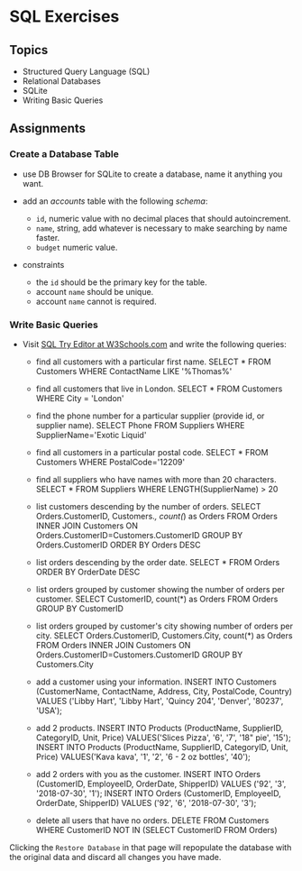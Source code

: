 # SQL Exercises

## Topics

- Structured Query Language (SQL)
- Relational Databases
- SQLite
- Writing Basic Queries

## Assignments

### Create a Database Table

- use DB Browser for SQLite to create a database, name it anything you want.
- add an _accounts_ table with the following _schema_:

  - `id`, numeric value with no decimal places that should autoincrement.
  - `name`, string, add whatever is necessary to make searching by name faster.
  - `budget` numeric value.

- constraints
  - the `id` should be the primary key for the table.
  - account `name` should be unique.
  - account `name` cannot is required.

### Write Basic Queries

- Visit [SQL Try Editor at W3Schools.com](https://www.w3schools.com/Sql/tryit.asp?filename=trysql_select_top) and write the following queries:
  - find all customers with a particular first name.
SELECT * FROM Customers WHERE ContactName LIKE '%Thomas%'

  - find all customers that live in London.
  SELECT * FROM Customers WHERE City = 'London'

  - find the phone number for a particular supplier (provide id, or supplier name).
SELECT Phone FROM Suppliers WHERE SupplierName='Exotic Liquid'

  - find all customers in a particular postal code.
SELECT * FROM Customers WHERE PostalCode='12209'

  - find all suppliers who have names with more than 20 characters.
SELECT * FROM Suppliers WHERE LENGTH(SupplierName) > 20

  - list customers descending by the number of orders.
SELECT Orders.CustomerID, Customers.*, count(*) as Orders FROM Orders
INNER JOIN Customers ON Orders.CustomerID=Customers.CustomerID
GROUP BY Orders.CustomerID
ORDER BY Orders DESC 

  - list orders descending by the order date.
  SELECT * FROM Orders ORDER BY OrderDate DESC

  - list orders grouped by customer showing the number of orders per customer.
SELECT CustomerID, count(*) as Orders FROM Orders GROUP BY CustomerID

  - list orders grouped by customer's city showing number of orders per city.
SELECT Orders.CustomerID, Customers.City, count(*) as Orders
FROM Orders INNER JOIN Customers ON Orders.CustomerID=Customers.CustomerID
GROUP BY Customers.City

  - add a customer using your information.
INSERT INTO Customers (CustomerName, ContactName, Address, City, PostalCode, Country)
VALUES ('Libby Hart', 'Libby Hart', 'Quincy 204', 'Denver', '80237', 'USA');

  - add 2 products.
INSERT INTO Products (ProductName, SupplierID, CategoryID, Unit, Price) 
VALUES('Slices Pizza', '6', '7', '18" pie', '15');
INSERT INTO Products (ProductName, SupplierID, CategoryID, Unit, Price) 
VALUES('Kava kava', '1', '2', '6 - 2 oz bottles', '40'); 

  - add 2 orders with you as the customer.
INSERT INTO Orders (CustomerID, EmployeeID, OrderDate, ShipperID)
VALUES ('92', '3', '2018-07-30', '1');
INSERT INTO Orders (CustomerID, EmployeeID, OrderDate, ShipperID)
VALUES ('92', '6', '2018-07-30', '3');

  - delete all users that have no orders.
DELETE FROM Customers WHERE CustomerID NOT IN (SELECT CustomerID FROM Orders)

Clicking the `Restore Database` in that page will repopulate the database with the original data and discard all changes you have made.

